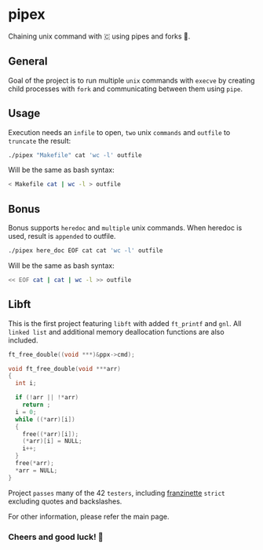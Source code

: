 # pipex

Chaining unix command with 🇨 using pipes and forks 🍴.

## General

Goal of the project is to run multiple `unix` commands with `execve` by creating child processes with `fork` and communicating between them using `pipe`.

## Usage

Execution needs an `infile` to open, `two` unix `commands` and `outfile` to `truncate` the result:

```bash
./pipex "Makefile" cat 'wc -l' outfile
```

Will be the same as bash syntax:

```bash
< Makefile cat | wc -l > outfile
```

## Bonus

Bonus supports `heredoc` and `multiple` unix commands. When heredoc is used, result is `appended` to outfile.

```bash
./pipex here_doc EOF cat cat 'wc -l' outfile
```

Will be the same as bash syntax:

```bash
<< EOF cat | cat | wc -l >> outfile
```

## Libft

This is the first project featuring `libft` with added `ft_printf` and `gnl`. All `linked list` and additional memory deallocation functions are also included.

```c
ft_free_double((void ***)&ppx->cmd);
```

```c
void ft_free_double(void ***arr)
{
  int i;

  if (!arr || !*arr)
    return ;
  i = 0;
  while ((*arr)[i])
  {
    free((*arr)[i]);
    (*arr)[i] = NULL;
    i++;
  }
  free(*arr);
  *arr = NULL;
}
```

Project `passes` many of the 42 `testers`, including [franzinette](https://github.com/xicodomingues/francinette) `strict` excluding quotes and backslashes.

For other information, please refer the main page.

### Cheers and good luck! 🥳